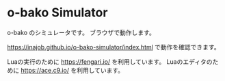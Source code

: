 # o-bako Simulator

o-bako のシミュレータです。
ブラウザで動作します。

https://inajob.github.io/o-bako-simulator/index.html で動作を確認できます。


Luaの実行のために https://fengari.io/ を利用しています。
Luaのエディタのために https://ace.c9.io/ を利用しています。
